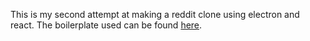 This is my second attempt at making a reddit clone using electron and react. The boilerplate used can be found [here](https://github.com/electron-react-boilerplate/electron-react-boilerplate).